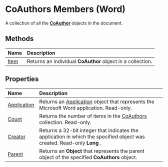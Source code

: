 
# CoAuthors Members (Word)
A collection of all the  **[CoAuthor](d1b58eea-4570-ffd3-4c13-a74a998b079e.md)** objects in the document.

## Methods



|**Name**|**Description**|
|:-----|:-----|
|[Item](b487afa7-0f49-1cdb-997e-ca9bf384d486.md)|Returns an individual  **CoAuthor** object in a collection.|

## Properties



|**Name**|**Description**|
|:-----|:-----|
|[Application](4314d905-70a6-8b09-2068-ce1e1e59c526.md)|Returns an [Application](d1cf6f8f-4e88-bf01-93b4-90a83f79cb44.md) object that represents the Microsoft Word application. Read-only.|
|[Count](452917e0-133f-9bba-0e17-041370e0cb12.md)|Returns the number of items in the [CoAuthors](47fc864d-5f1b-b113-85b5-6e8b1b75c225.md) collection. Read-only.|
|[Creator](a94deeeb-992f-ec40-9080-cb4aa6a6e1d5.md)|Returns a 32-bit integer that indicates the application in which the specified object was created. Read-only  **Long** .|
|[Parent](42c847f3-ad9d-d64b-12ea-08e3fde9634e.md)|Returns an  **Object** that represents the parent object of the specified **CoAuthors** object.|
